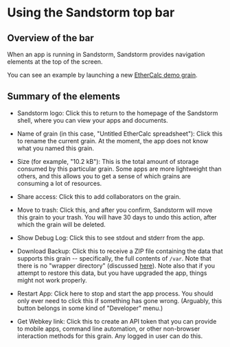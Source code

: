 # Using the Sandstorm top bar

## Overview of the bar

When an app is running in Sandstorm, Sandstorm provides navigation elements at the top of the screen.

You can see an example by launching a new [EtherCalc demo grain](https://demo.sandstorm.io/appdemo/a0n6hwm32zjsrzes8gnjg734dh6jwt7x83xdgytspe761pe2asw0).

## Summary of the elements

* Sandstorm logo: Click this to return to the homepage of the Sandstorm shell, where you can view your apps and documents.

* Name of grain (in this case, "Untitled EtherCalc spreadsheet"): Click this to rename the current grain. At the moment, the app does not know what you named this grain.

* Size (for example, "10.2 kB"): This is the total amount of storage consumed by this particular grain. Some apps are more lightweight than others, and this allows you to get a sense of which grains are consuming a lot of resources.

* Share access: Click this to add collaborators on the grain.

* Move to trash: Click this, and after you confirm, Sandstorm will move this grain to your trash. You will have 30 days to undo this action, after which the grain will be deleted.

* Show Debug Log: Click this to see stdout and stderr from the app.

* Download Backup: Click this to receive a ZIP file containing the data that supports this grain -- specifically, the full contents of `/var`. Note that there is no "wrapper directory" (discussed [here](https://github.com/sandstorm-io/sandstorm/issues/240)). Note also that if you attempt to restore this data, but you have upgraded the app, things might not work properly.

* Restart App: Click here to stop and start the app process. You should only ever need to click this if something has gone wrong. (Arguably, this button belongs in some kind of "Developer" menu.)

* Get Webkey link: Click this to create an API token that you can provide to mobile apps, command line automation, or other non-browser interaction methods for this grain. Any logged in user can do this.
